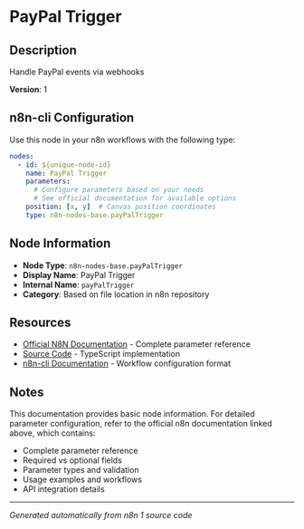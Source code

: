 # PayPal Trigger

## Description

Handle PayPal events via webhooks

**Version**: 1

## n8n-cli Configuration

Use this node in your n8n workflows with the following type:

```yaml
nodes:
  - id: ${unique-node-id}
    name: PayPal Trigger
    parameters:
      # Configure parameters based on your needs
      # See official documentation for available options
    position: [x, y]  # Canvas position coordinates
    type: n8n-nodes-base.payPalTrigger
```

## Node Information

- **Node Type**: `n8n-nodes-base.payPalTrigger`
- **Display Name**: PayPal Trigger
- **Internal Name**: `payPalTrigger`
- **Category**: Based on file location in n8n repository

## Resources

- [Official N8N Documentation](https://docs.n8n.io/integrations/builtin/app-nodes/n8n-nodes-base.paypaltrigger/) - Complete parameter reference
- [Source Code](https://github.com/n8n-io/n8n/blob/master/packages/nodes-base/nodes/PayPal/PayPalTrigger.node.ts) - TypeScript implementation
- [n8n-cli Documentation](https://github.com/edenreich/n8n-cli) - Workflow configuration format

## Notes

This documentation provides basic node information. For detailed parameter configuration, 
refer to the official n8n documentation linked above, which contains:

- Complete parameter reference
- Required vs optional fields
- Parameter types and validation
- Usage examples and workflows
- API integration details

---
*Generated automatically from n8n 1 source code*
